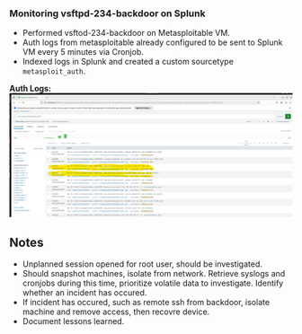 ### Monitoring vsftpd-234-backdoor on Splunk

- Performed vsftod-234-backdoor on Metasploitable VM.
- Auth logs from metasploitable already configured to be sent to Splunk VM every 5 minutes via Cronjob.
- Indexed logs in Splunk and created a custom sourcetype `metasploit_auth`.

**Auth Logs:**
![Original Meta Logs](../screenshots/ftp_backdoor_logs.png)

## Notes

- Unplanned session opened for root user, should be investigated.
- Should snapshot machines, isolate from network. Retrieve syslogs and cronjobs during this time, prioritize volatile data to investigate. Identify whether an incident has occured. 
- If incident has occured, such as remote ssh from backdoor, isolate machine and remove access, then recovre device.
- Document lessons learned.